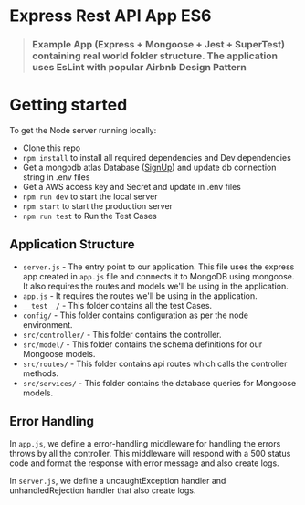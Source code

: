 # Express Rest API App ES6
> ### Example App (Express + Mongoose + Jest + SuperTest) containing real world folder structure. The application uses EsLint with popular Airbnb Design Pattern 

# Getting started

To get the Node server running locally:

- Clone this repo
- `npm install` to install all required dependencies and Dev dependencies
- Get a mongodb atlas Database ([SignUp](https://www.mongodb.com/cloud/atlas/register)) and update db connection string in .env files
- Get a AWS access key and Secret and update in .env files
- `npm run dev` to start the local server
- `npm start` to start the production server
- `npm run test` to Run the Test Cases

## Application Structure

- `server.js` - The entry point to our application. This file uses the express app created in `app.js` file and connects it to MongoDB using mongoose. It also requires the routes and models we'll be using in the application.
- `app.js` - It requires the routes we'll be using in the application.
- `__test__/` - This folder contains all the test Cases.
- `config/` - This folder contains configuration as per the node environment.
- `src/controller/` - This folder contains the controller.
- `src/model/` - This folder contains the schema definitions for our Mongoose models.
- `src/routes/` - This folder contains api routes which calls the controller methods.
- `src/services/` - This folder contains the database queries for Mongoose models.


## Error Handling

In `app.js`, we define a error-handling middleware for handling the errors throws by all the controller. This middleware will respond with a 500 status code and format the response with error message and also create logs.

In `server.js`, we define a uncaughtException handler and unhandledRejection handler that also create logs.
